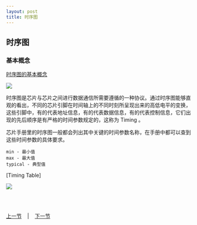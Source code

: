 ```yaml
---
layout: post
title: 时序图
---
```


## 时序图

### 基本概念
[时序图的基本概念](http://baike.baidu.com/view/916360.htm)

<img src="http://blog.chinaunix.net/attachment/201105/9/23860671_1304912021hzyD.jpg">

时序图是芯片与芯片之间进行数据通信所需要遵循的一种协议。通过时序图能够直观的看出，不同的芯片引脚在时间轴上的不同时刻所呈现出来的高低电平的变换，这些引脚中，有的代表地址信息，有的代表数据信息，有的代表控制信息，它们出现的先后顺序是有严格的时间参数规定的，这称为 Timing 。

芯片手册里的时序图一般都会列出其中关键的时间参数名称，在手册中都可以查到这些时间参数的具体要求。

	min	- 最小值
	max	- 最大值
	typical	- 典型值
	

[Timing Table] 

<img src="http://blog.chinaunix.net/attachment/201105/9/23860671_1304912130H6ww.jpg"> 

	
<br> <br> 
<div> <a href="chp2-3.html">上一节</a> &nbsp;&nbsp; | &nbsp;&nbsp; <a href="chp3-1.html">下一节</a> </div> <br> <br>